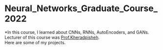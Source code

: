 # Neural_Networks_Graduate_Course_2022
*In this course, I learned about CNNs, RNNs, AutoEncoders, and GANs.</br>
Lecturer of this course was [Prof.Kheradpisheh](https://github.com/SRKH).
</br>
Here are some of my projects.
